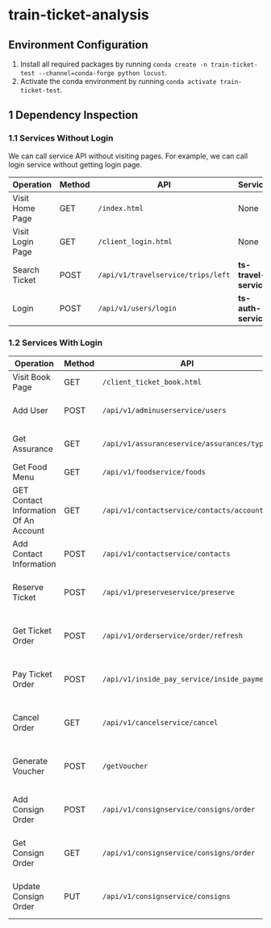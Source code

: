 # train-ticket-analysis

## Environment Configuration

1. Install all required packages by running `conda create -n train-ticket-test --channel=conda-forge python locust`.
2. Activate the conda environment by running `conda activate train-ticket-test`.

## 1 Dependency Inspection

### 1.1 Services Without Login

We can call service API without visiting pages. For example, we can call login service without getting login page.

| Operation        | Method | API                                | Service               |
| ---------------- | ------ | ---------------------------------- | --------------------- |
| Visit Home Page  | GET    | `/index.html`                      | None                  |
| Visit Login Page | GET    | `/client_login.html`               | None                  |
| Search Ticket    | POST   | `/api/v1/travelservice/trips/left` | **ts-travel-service** |
| Login            | POST   | `/api/v1/users/login`              | **ts-auth-service**   |

### 1.2 Services With Login

| Operation                             | Method | API                                         | Service                       | Return          | Require                 | Dependency                                   |
| ------------------------------------- | ------ | ------------------------------------------- | ----------------------------- | --------------- | ----------------------- | -------------------------------------------- |
| Visit Book Page                       | GET    | `/client_ticket_book.html`                  | None                          | None            | Login Token             | **ts-auth-service**                          |
| Add User                              | POST   | `/api/v1/adminuserservice/users`            | **ts-admin-user-service**     | None            | **Admin** Login Token   | **ts-auth-service**                          |
| Get Assurance                         | GET    | `/api/v1/assuranceservice/assurances/types` | **ts-assurance-service**      | Assurance Types | Login Token             | **ts-auth-service**                          |
| Get Food Menu                         | GET    | `/api/v1/foodservice/foods`                 | **ts-food-service**           | Food Menu       | Login Token             | **ts-auth-service**                          |
| GET Contact Information Of An Account | GET    | `/api/v1/contactservice/contacts/account`   | **ts-contacts-service**       | Contact ID      | Login Token             | **ts-auth-service**                          |
| Add Contact Information               | POST   | `/api/v1/contactservice/contacts`           | **ts-contacts-service**       | Contact ID      | Login Token             | **ts-auth-service**                          |
| Reserve Ticket                        | POST   | `/api/v1/preserveservice/preserve`          | **ts-preserve-service**       | None            | Login Token, Contact ID | **ts-auth-service**, **ts-contacts-service** |
| Get Ticket Order                      | POST   | `/api/v1/orderservice/order/refresh`        | **ts-order-service**          | Order ID        | Login Token             | **ts-auth-service**, **ts-preserve-service** |
| Pay Ticket Order                      | POST   | `/api/v1/inside_pay_service/inside_payment` | **ts-inside-payment-service** | None            | Login Token, Order ID   | **ts-auth-service**, **ts-order-service**    |
| Cancel Order                          | GET    | `/api/v1/cancelservice/cancel`              | **ts-cancel-service**         | None            | Login, Order ID         | **ts-auth-service**, **ts-order-service**    |
| Generate Voucher                      | POST   | `/getVoucher`                               | **ts-voucher-service**        | Voucher Info    | Login, Order ID         | **ts-auth-service**, **ts-order-service**    |
| Add Consign Order                     | POST   | `/api/v1/consignservice/consigns/order`     | **ts-consign-service**        | Consign Info    | Login, Order ID         | **ts-auth-service**, **ts-order-service**    |
| Get Consign Order                     | GET    | `/api/v1/consignservice/consigns/order`     | **ts-consign-service**        | Consign Info    | Login, Order ID         | **ts-auth-service**, **ts-order-service**    |
| Update Consign Order                  | PUT    | `/api/v1/consignservice/consigns`           | **ts-consign-service**        | Consign Info    | Login, Order ID         | **ts-auth-service**, **ts-order-service**    |
